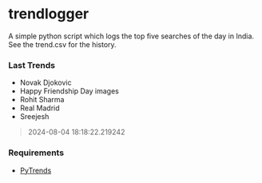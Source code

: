 # trendlogger
A simple python script which logs the top five searches of the day in India.<br>See the trend.csv for the history.<br>

<!-- Last Trends -->
### Last Trends
* Novak Djokovic
* Happy Friendship Day images
* Rohit Sharma
* Real Madrid
* Sreejesh
> 2024-08-04 18:18:22.219242

<!-- Requirements -->
### Requirements
* [PyTrends](https://github.com/dreyco676/pytrends)

